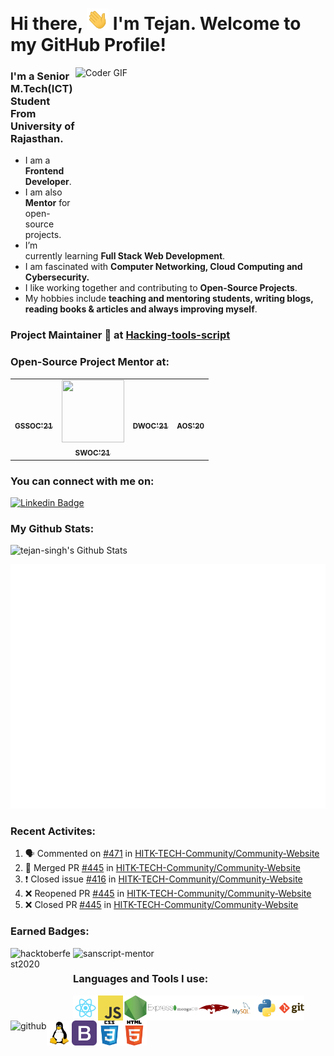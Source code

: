 # Hi there, <img src="https://github.com/ABSphreak/ABSphreak/blob/master/gifs/Hi.gif" width="35px"> I'm Tejan. Welcome to my GitHub Profile!

<img align="right" src="https://www.bypeople.com/wp-content/uploads/2019/03/people-at-work.gif" alt="Coder GIF" width="400px" height="290px">

### I'm a Senior M.Tech(ICT) Student From University of Rajasthan.

- I am a **Frontend Developer**.
- I am also **Mentor** for open-source projects.
- I’m currently learning **Full Stack Web Development**.
- I am fascinated with **Computer Networking, Cloud Computing and Cybersecurity.**
- I like working together and contributing to **Open-Source Projects**.
- My hobbies include **teaching and mentoring students, writing blogs, reading books & articles and always improving myself**.

### Project Maintainer 📜 at [Hacking-tools-script](https://github.com/sanscript-tech/hacking-tools-scripts)

### Open-Source Project Mentor at:

<table>
  <tr>
    <td align="center"><a href="https://gssoc.girlscript.tech/"><img src="https://user-images.githubusercontent.com/50990883/108538140-79797b00-7304-11eb-8fbe-dc7570b3a329.png" width="100px;" alt=""/><br /><sub><b>GSSOC'21</b></sub></a></td>
    
   <td align="center"><a href="https://swoc.tech/"><img height="100px" src="https://user-images.githubusercontent.com/50990883/104121780-e7766e00-5366-11eb-8aae-50a1349a2175.png" width="100px;" alt=""/><br /><sub><b>SWOC'21</b></sub></a></td>
    
   <td align="center"><a href="https://devscript.tech/woc/"><img src="https://user-images.githubusercontent.com/50990883/104121685-2e179880-5366-11eb-9746-c28e1599397e.png" width="100px;" alt=""/><br /><sub><b>DWOC'21</b></sub></a></td>
    
   <td align="center"><a href="https://aos.sanscript.tech/"><img src="https://user-images.githubusercontent.com/50990883/104121829-58b62100-5367-11eb-8b7b-36a1fb2912b3.png" width="100px;" alt=""/><br /><sub><b> AOS'20</b></sub></a></td>
    </tr>
</table>

<!---
<a href="https://gssoc.girlscript.tech/"><img src = "https://user-images.githubusercontent.com/50990883/108538140-79797b00-7304-11eb-8fbe-dc7570b3a329.png" width="100" height="100" align = "left"></a>
<a href="https://swoc.tech/"> <img src = "https://user-images.githubusercontent.com/50990883/104121780-e7766e00-5366-11eb-8aae-50a1349a2175.png" width="100" height="100" align = "left"></a>
<a href="https://devscript.tech/woc/"><img src = "https://user-images.githubusercontent.com/50990883/104121685-2e179880-5366-11eb-9746-c28e1599397e.png"  width="100" height="100" align = "left"></a>
<a href="https://aos.sanscript.tech/"> <img src = "https://user-images.githubusercontent.com/50990883/104121829-58b62100-5367-11eb-8b7b-36a1fb2912b3.png"  width="100" height="100" ></a>
-->
### You can connect with me on:

[![Linkedin Badge](https://img.shields.io/badge/-tejansingh-blue?style=flat-square&logo=Linkedin&logoColor=white&link=https://www.linkedin.com/in/tejansingh)](https://www.linkedin.com/in/tejansingh)

### My Github Stats:

<p align = "left"><img src="https://github-readme-stats.vercel.app/api?username=tejan-singh&show_icons=true" alt="tejan-singh's Github Stats"/>
</p>


![Metrics](https://github.com/tejan-singh/tejan-singh/blob/master/github-metrics.svg)



### Recent Activites:
<!--START_SECTION:activity-->
1. 🗣 Commented on [#471](https://github.com/HITK-TECH-Community/Community-Website/issues/471) in [HITK-TECH-Community/Community-Website](https://github.com/HITK-TECH-Community/Community-Website)
2. 🎉 Merged PR [#445](https://github.com/HITK-TECH-Community/Community-Website/pull/445) in [HITK-TECH-Community/Community-Website](https://github.com/HITK-TECH-Community/Community-Website)
3. ❗️ Closed issue [#416](https://github.com/HITK-TECH-Community/Community-Website/issues/416) in [HITK-TECH-Community/Community-Website](https://github.com/HITK-TECH-Community/Community-Website)
4. ❌ Reopened PR [#445](https://github.com/HITK-TECH-Community/Community-Website/pull/445) in [HITK-TECH-Community/Community-Website](https://github.com/HITK-TECH-Community/Community-Website)
5. ❌ Closed PR [#445](https://github.com/HITK-TECH-Community/Community-Website/pull/445) in [HITK-TECH-Community/Community-Website](https://github.com/HITK-TECH-Community/Community-Website)
<!--END_SECTION:activity-->

### Earned Badges:
<img src="https://user-images.githubusercontent.com/50990883/103812689-e3a3cc80-5084-11eb-929e-6b3e549c8e85.png" alt="hacktoberfest2020" img align="left" width="100" height="100">
<img src="https://user-images.githubusercontent.com/50990883/103812918-41381900-5085-11eb-8fd0-e040b46662b7.jpg" alt="sanscript-mentor" width="100" height="100">

### Languages and Tools I use:
<p>
<img src="https://raw.githubusercontent.com/github/explore/80688e429a7d4ef2fca1e82350fe8e3517d3494d/topics/react/react.png" alt="ReactJS" width="40" height="40" img align="left"/>
<img src="https://raw.githubusercontent.com/github/explore/80688e429a7d4ef2fca1e82350fe8e3517d3494d/topics/javascript/javascript.png" alt="javascript" width="40" height="40" img align="left"/>
<img src="https://raw.githubusercontent.com/github/explore/80688e429a7d4ef2fca1e82350fe8e3517d3494d/topics/nodejs/nodejs.png" alt="nodejs" width="40" height="40" img align="left"/>
<img src="https://raw.githubusercontent.com/github/explore/80688e429a7d4ef2fca1e82350fe8e3517d3494d/topics/express/express.png" alt="express" width="40" height="40" img align="left"/>
<img src="https://raw.githubusercontent.com/github/explore/80688e429a7d4ef2fca1e82350fe8e3517d3494d/topics/mongodb/mongodb.png" alt="mongoDB" width="40" height="40" img align="left"/>
<img src="https://raw.githubusercontent.com/github/explore/80688e429a7d4ef2fca1e82350fe8e3517d3494d/topics/mongoose/mongoose.png" alt="mongoose" width="50" height="40" img align="left"/>  
<img src="https://raw.githubusercontent.com/github/explore/80688e429a7d4ef2fca1e82350fe8e3517d3494d/topics/mysql/mysql.png" alt="mysql" width="40" height="40" img align="left"/>  
<img src="https://raw.githubusercontent.com/github/explore/80688e429a7d4ef2fca1e82350fe8e3517d3494d/topics/python/python.png" alt="python" width="40" height="40" img align="left"/>
<img src="https://raw.githubusercontent.com/github/explore/80688e429a7d4ef2fca1e82350fe8e3517d3494d/topics/git/git.png" alt="git" width="40" height="40" img align="left"/>
<img src='https://cdn.jsdelivr.net/npm/simple-icons@3.0.1/icons/github.svg' alt='github' height='40' img align="left">
<img src="https://raw.githubusercontent.com/github/explore/80688e429a7d4ef2fca1e82350fe8e3517d3494d/topics/linux/linux.png" alt="linux" width="40" height="40" img align="left"/> 
<img src="https://raw.githubusercontent.com/github/explore/80688e429a7d4ef2fca1e82350fe8e3517d3494d/topics/bootstrap/bootstrap.png" alt="bootstrap" width="40" height="40" img align="left"/>
<img src="https://raw.githubusercontent.com/github/explore/80688e429a7d4ef2fca1e82350fe8e3517d3494d/topics/css/css.png" alt="css3" width="40" height="40" img align="left"/>
<img src="https://raw.githubusercontent.com/github/explore/80688e429a7d4ef2fca1e82350fe8e3517d3494d/topics/html/html.png" alt="html5" width="40" height="40" img align="left"/> 
</p>

